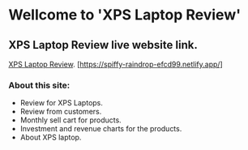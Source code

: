 # Wellcome to 'XPS Laptop Review'



## XPS Laptop Review live website link.

[XPS Laptop Review](https://spiffy-raindrop-efcd99.netlify.app/).
[https://spiffy-raindrop-efcd99.netlify.app/]


### About this site:

* Review for XPS Laptops.
* Review from customers.
* Monthly sell cart for products.
* Investment and revenue charts for the products.
* About XPS laptop.